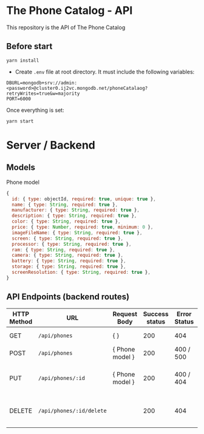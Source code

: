 # The Phone Catalog - API

This repository is the API of The Phone Catalog

## Before start

```
yarn install
```

-   Create `.env` file at root directory. It must include the following variables:

```
DBURL=mongodb+srv://admin:<password>@cluster0.ij2vc.mongodb.net/phoneCatalaog?retryWrites=true&w=majority
PORT=6000
```

Once everything is set:

```
yarn start
```

# Server / Backend

## Models

Phone model

```javascript
{
  id: { type: objectId, required: true, unique: true },
  name: { type: String, required: true },
  manufacturer: { type: String, required: true },
  description: { type: String, required: true },
  color: { type: String, required: true },
  price: { type: Number, required: true, minimum: 0 },
  imageFileName: { type: String, required: true },
  screen: { type: String, required: true },
  processor: { type: String, required: true },
  ram: { type: String, required: true },
  camera: { type: String, required: true },
  battery: { type: String, required: true },
  storage: { type: String, required: true },
  screenResolution: { type: String, required: true },
}
```

## API Endpoints (backend routes)

| HTTP Method | URL           | Request Body | Success status | Error Status | Description        |
| ----------- | ------------- | ------------ | -------------- | ------------ | ------------------ |
| GET         | `/api/phones` | { }          | 200            | 404          | Get all the phones |
| POST        | `/api/phones` |{ Phone model }| 200           |  400 / 500   | Creates a phone    |
| PUT       |`/api/phones/:id`|{ Phone model }| 200           |    400 / 404 | Updates a phone based on his id |
| DELETE    |`/api/phones/:id/delete`|       | 200            |      404     | Deletes a phone based on his id|
